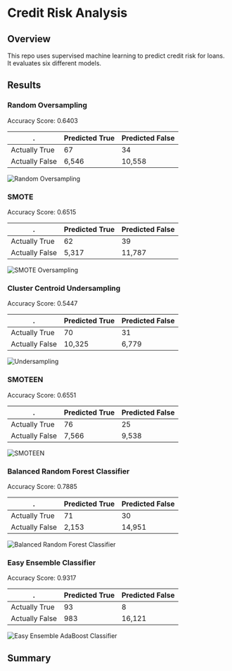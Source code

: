 # Credit Risk Analysis

## Overview

This repo uses supervised machine learning to predict credit risk for loans. It evaluates six different models. 

## Results 

### Random Oversampling 
Accuracy Score: 0.6403

|.  | Predicted True | Predicted False
|---|---|---|
|Actually True | 67 | 34 |
|Actually False | 6,546 | 10,558 | 

![Random Oversampling](https://user-images.githubusercontent.com/80648379/129507384-c1fb82ff-e124-4010-9b4f-08cb57b2324f.png)




### SMOTE
Accuracy Score: 0.6515

|.  | Predicted True | Predicted False
|---|---|---|
|Actually True | 62 | 39 |
|Actually False | 5,317 | 11,787 | 

![SMOTE Oversampling](https://user-images.githubusercontent.com/80648379/129507368-df8aa965-49fa-4f8f-81e0-ffc7e042b53a.png)



### Cluster Centroid Undersampling 
Accuracy Score: 0.5447

|.  | Predicted True | Predicted False
|---|---|---|
|Actually True | 70 | 31 |
|Actually False | 10,325 | 6,779 | 

![Undersampling](https://user-images.githubusercontent.com/80648379/129507400-77747593-f739-4276-b28d-4a154767cb4e.png)



### SMOTEEN
Accuracy Score: 0.6551

|.  | Predicted True | Predicted False
|---|---|---|
|Actually True | 76 | 25 |
|Actually False | 7,566 | 9,538 | 

![SMOTEEN](https://user-images.githubusercontent.com/80648379/129507410-93dbb259-c4d5-42da-8818-ce37469c53ca.png)



### Balanced Random Forest Classifier
Accuracy Score: 0.7885

|.  | Predicted True | Predicted False
|---|---|---|
|Actually True | 71 | 30 |
|Actually False | 2,153 | 14,951 | 

![Balanced Random Forest Classifier](https://user-images.githubusercontent.com/80648379/129507428-53ec6bc3-717b-418e-8e8a-c8402e70939b.png)



### Easy Ensemble Classifier
Accuracy Score: 0.9317

|.  | Predicted True | Predicted False
|---|---|---|
|Actually True | 93 | 8 |
|Actually False | 983 | 16,121 | 

![Easy Ensemble AdaBoost Classifier](https://user-images.githubusercontent.com/80648379/129507448-28ebc885-8766-45b9-8e3c-cf48d64d2709.png)




## Summary
